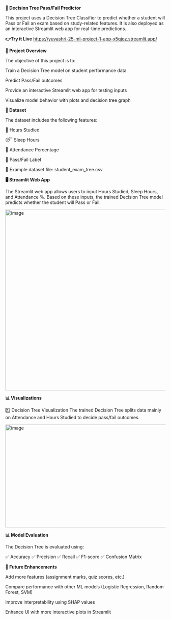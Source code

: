 **🌳 Decision Tree Pass/Fail Predictor**

This project uses a Decision Tree Classifier to predict whether a student will Pass or Fail an exam based on study-related features.
It is also deployed as an interactive Streamlit web app for real-time predictions.

**👉Try it Live** https://yuvashri-25-ml-project-1-app-x5qjoz.streamlit.app/

**📌 Project Overview**

The objective of this project is to:

Train a Decision Tree model on student performance data

Predict Pass/Fail outcomes

Provide an interactive Streamlit web app for testing inputs

Visualize model behavior with plots and decision tree graph

**📂 Dataset**

The dataset includes the following features:

📖 Hours Studied

😴 Sleep Hours

🏫 Attendance Percentage

🎯 Pass/Fail Label

📄 Example dataset file: student_exam_tree.csv


**🖥️ Streamlit Web App**

The Streamlit web app allows users to input Hours Studied, Sleep Hours, and Attendance %.
Based on these inputs, the trained Decision Tree model predicts whether the student will Pass or Fail.

<img width="822" height="566" alt="image" src="https://github.com/user-attachments/assets/98edfa3e-be24-46ed-b43b-e0cab3dc13d7" />



**📊 Visualizations**

1️⃣ Decision Tree Visualization
The trained Decision Tree splits data mainly on Attendance and Hours Studied to decide pass/fail outcomes.

<img width="1227" height="322" alt="image" src="https://github.com/user-attachments/assets/3469a393-1e41-49bc-b34c-b1a1d054db0e" />


**📊 Model Evaluation**

The Decision Tree is evaluated using:

✅ Accuracy
✅ Precision
✅ Recall
✅ F1-score
✅ Confusion Matrix

**📝 Future Enhancements**

Add more features (assignment marks, quiz scores, etc.)

Compare performance with other ML models (Logistic Regression, Random Forest, SVM)

Improve interpretability using SHAP values

Enhance UI with more interactive plots in Streamlit
